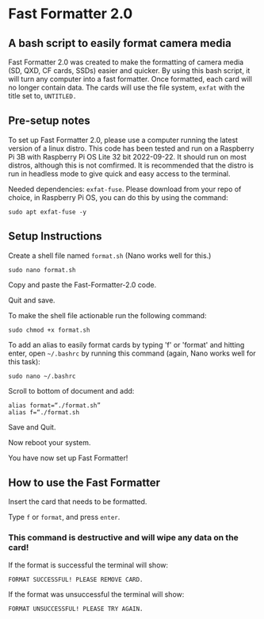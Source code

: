 # Fast Formatter 2.0

## A bash script to easily format camera media

Fast Formatter 2.0 was created to make the formatting of camera media (SD, QXD, CF cards, SSDs) easier and quicker. By using this bash script, it will turn any computer into a fast formatter. Once formatted, each card will no longer contain data. The cards will use the file system, `exfat` with the title set to, `UNTITLED.` 

## Pre-setup notes

To set up Fast Formatter 2.0, please use a computer running the latest version of a linux distro. This code has been tested and run on a Raspberry Pi 3B with Raspberry Pi OS Lite 32 bit 2022-09-22. It should run on most distros, although this is not comfirmed. It is recommended that the distro is run in headless mode to give quick and easy access to the terminal. 

Needed dependencies: `exfat-fuse`. Please download from your repo of choice, in Raspberry Pi OS, you can do this by using the command:

```
sudo apt exfat-fuse -y
```

## Setup Instructions

Create a shell file named `format.sh` (Nano works well for this.)

```
sudo nano format.sh
```

Copy and paste the Fast-Formatter-2.0 code.

Quit and save.

To make the shell file actionable run the following command:

```
sudo chmod +x format.sh
```

To add an alias to easily format cards by typing 'f' or 'format' and hitting enter, open `~/.bashrc` by running this command (again, Nano works well for this task):

```
sudo nano ~/.bashrc
```

Scroll to bottom of document and add:

```
alias format=“./format.sh”
alias f=“./format.sh
```

Save and Quit.

Now reboot your system.

You have now set up Fast Formatter!

## How to use the Fast Formatter

Insert the card that needs to be formatted.

Type `f` or `format`, and press `enter`. 

### This command is destructive and will wipe any data on the card! 

If the format is successful the terminal will show:

`FORMAT SUCCESSFUL! PLEASE REMOVE CARD.`

If the format was unsuccessful the terminal will show: 

`FORMAT UNSUCCESSFUL! PLEASE TRY AGAIN.`

